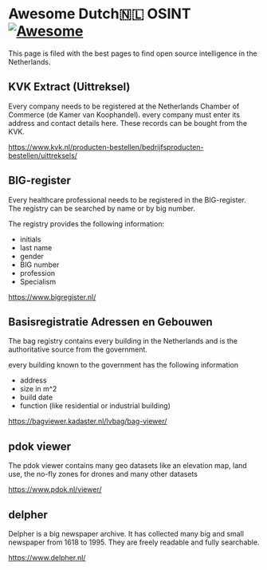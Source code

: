 # Awesome Dutch🇳🇱 OSINT [![Awesome](https://cdn.rawgit.com/sindresorhus/awesome/d7305f38d29fed78fa85652e3a63e154dd8e8829/media/badge.svg)](https://github.com/sindresorhus/awesome)
 
This page is filed with the best pages to find open source intelligence in the Netherlands.
 
## KVK Extract (Uittreksel)
 
Every company needs to be registered at the Netherlands Chamber of Commerce (de Kamer van Koophandel). every company must enter its address and contact details here. These records can be bought from the KVK.
 
https://www.kvk.nl/producten-bestellen/bedrijfsproducten-bestellen/uittreksels/
 
## BIG-register
 
Every healthcare professional needs to be registered in the BIG-register. The registry can be searched by name or by big number.
 
The registry provides the following information:
* initials
* last name
* gender
* BIG number
* profession
* Specialism
 
https://www.bigregister.nl/
 
## Basisregistratie Adressen en Gebouwen
 
The bag registry contains every building in the Netherlands and is the authoritative source from the government.
 
every building known to the government has the following information
 
* address
* size in m^2
* build date
* function (like residential or industrial building)
 
https://bagviewer.kadaster.nl/lvbag/bag-viewer/
 
## pdok viewer
 
The pdok viewer contains many geo datasets like an elevation map, land use, the no-fly zones for drones and many other datasets
 
https://www.pdok.nl/viewer/
 
## delpher
 
Delpher is a big newspaper archive. It has collected many big and small newspaper from 1618 to 1995. They are freely readable and fully searchable.
 
https://www.delpher.nl/


